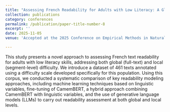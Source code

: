 ```yaml
---
title: "Assessing French Readability for Adults with Low Literacy: A Global and Local Perspective"
collection: publications
category: conferences
permalink: /publication/paper-title-number-8
excerpt: ''
date: 2025-11-05
venue: 'Accepted at the 2025 Conference on Empirical Methods in Natural Language Processing EMNLP (to appear)'

---
```


This study presents a novel approach to assessing French text readability for adults with low literacy skills, addressing both global (full-text) and local (segment-level) difficulty. We introduce a dataset of 461 texts annotated using a difficulty scale developed specifically for this population. Using this corpus, we conducted a systematic comparison of key readability modeling approaches, including machine learning techniques based on linguistic variables, fine-tuning of CamemBERT, a hybrid approach combining CamemBERT with linguistic variables, and the use of generative language models (LLMs) to carry out readability assessment at both global and local levels.
